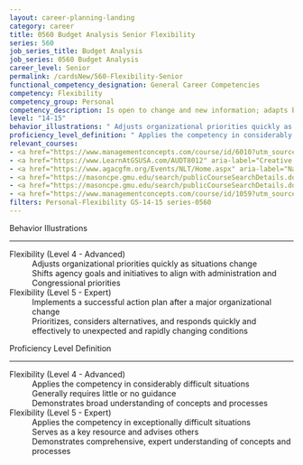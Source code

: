 ```yaml
---
layout: career-planning-landing
category: career
title: 0560 Budget Analysis Senior Flexibility
series: 560
job_series_title: Budget Analysis
job_series: 0560 Budget Analysis
career_level: Senior
permalink: /cardsNew/560-Flexibility-Senior
functional_competency_designation: General Career Competencies
competency: Flexibility
competency_group: Personal
competency_description: Is open to change and new information; adapts behavior or work methods in response to new information, changing conditions, or unexpected obstacles; effectively deals with ambiguity.
level: "14-15"
behavior_illustrations: " Adjusts organizational priorities quickly as situations change  Shifts agency goals and initiatives to align with administration and Congressional priorities ?  Implements a successful action plan after a major organizational change  Prioritizes, considers alternatives, and responds quickly and effectively to unexpected and rapidly changing conditions"
proficiency_level_definition: " Applies the competency in considerably difficult situations  Generally requires little or no guidance  Demonstrates broad understanding of concepts and processes ?  Applies the competency in exceptionally difficult situations  Serves as a key resource and advises others  Demonstrates comprehensive, expert understanding of concepts and processes"
relevant_courses: 
- <a href="https://www.managementconcepts.com/course/id/6010?utm_source=CFOportal&utm_medium=listing&utm_campaign=CFOTTEP&utm_id=23FM" aria-label="Agile Project Management for the Federal Environment - https://www.managementconcepts.com/course/id/6010?utm_source=CFOportal&utm_medium=listing&utm_campaign=CFOTTEP&utm_id=23FM">Agile Project Management for the Federal Environment</a>, Management Concepts
- <a href="https://www.LearnAtGSUSA.com/AUDT8012" aria-label="Creative and Critical Thinking for Auditors (AUDT8012) - https://www.LearnAtGSUSA.com/AUDT8012">Creative and Critical Thinking for Auditors (AUDT8012)</a>, Graduate School USA (GSUSA)
- <a href="https://www.agacgfm.org/Events/NLT/Home.aspx" aria-label="National Leadership Training (NLT) - multi-competency training - https://www.agacgfm.org/Events/NLT/Home.aspx">National Leadership Training (NLT) - multi-competency training</a>, AGA
- <a href="https://masoncpe.gmu.edu/search/publicCourseSearchDetails.do?method=load&courseId=2417827" aria-label="PEBU 0403 Mastering Change - https://masoncpe.gmu.edu/search/publicCourseSearchDetails.do?method=load&courseId=2417827">PEBU 0403 Mastering Change</a>, George Mason University
- <a href="https://masoncpe.gmu.edu/search/publicCourseSearchDetails.do?method=load&courseId=2417838" aria-label="PEBU 0742 Governance and Ethics - https://masoncpe.gmu.edu/search/publicCourseSearchDetails.do?method=load&courseId=2417838">PEBU 0742 Governance and Ethics</a>, George Mason University
- <a href="https://www.managementconcepts.com/course/id/1059?utm_source=CFOportal&utm_medium=listing&utm_campaign=CFOTTEP&utm_id=23FM" aria-label="Procurement Innovation - FAR Flexibilities - https://www.managementconcepts.com/course/id/1059?utm_source=CFOportal&utm_medium=listing&utm_campaign=CFOTTEP&utm_id=23FM">Procurement Innovation - FAR Flexibilities</a>, Management Concepts
filters: Personal-Flexibility GS-14-15 series-0560
---
```


<div class="desktop:grid-col-6 margin-y-3">
  <div class="border-top-2 bg-white padding-3 shadow-5 height-full members-hover border-1px button-border border-top-blue radius-lg">
    <p class="text-bold label-color font-size-21">Behavior Illustrations</p>
    <hr class="hr-green"/>
    <dl class="text-base card-content-color"><dt>Flexibility (Level 4 - Advanced)</dt><dd>Adjusts organizational priorities quickly as situations change </dd><dd>Shifts agency goals and initiatives to align with administration and Congressional priorities</dd><dt>Flexibility (Level 5 - Expert)</dt><dd>Implements a successful action plan after a major organizational change </dd><dd>Prioritizes, considers alternatives, and responds quickly and effectively to unexpected and rapidly changing conditions</dd></dl>
  </div>
</div>
<div class="desktop:grid-col-6 margin-y-3">
  <div class="border-top-2 bg-white padding-3 shadow-5 height-full members-hover border-1px button-border border-top-blue radius-lg">
    <p class="text-bold label-color font-size-21">Proficiency Level Definition</p>
     <hr class="hr-green"/>
    <dl class="text-base card-content-color"><dt>Flexibility (Level 4 - Advanced)</dt><dd>Applies the competency in considerably difficult situations </dd><dd>Generally requires little or no guidance </dd><dd>Demonstrates broad understanding of concepts and processes</dd><dt>Flexibility (Level 5 - Expert)</dt><dd>Applies the competency in exceptionally difficult situations </dd><dd>Serves as a key resource and advises others </dd><dd>Demonstrates comprehensive, expert understanding of concepts and processes</dd></dl>
  </div>
</div>